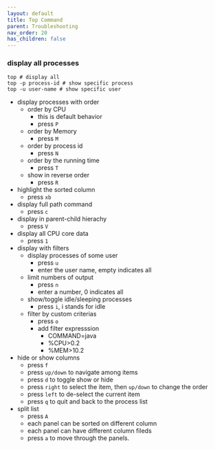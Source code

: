 ```yaml
---
layout: default
title: Top Command
parent: Troubleshooting
nav_order: 20
has_children: false
---
```


### display all processes
```shell 
top # display all
top -p process-id # show specific process
top -u user-name # show specific user
```

- display processes with order
    - order by CPU
        - this is default behavior
        - press `P`
    - order by Memory
        - press `M`
    - order by process id
        - press `N`
    - order by the running time
        - press `T`
    - show in reverse order
        - press `R`
- highlight the sorted column
    - press `xb`
- display full path command
    - press `c`
- display in parent-child hierachy
    - press `V`
- display all CPU core data
    - press `1`
- display with filters
    - display processes of some user
        - press `u` 
        - enter the user name, empty indicates all
    - limit numbers of output
        - press `n`
        - enter a number, 0 indicates all
    - show/toggle idle/sleeping processes
        - press `i`, i stands for idle
    - filter by custom criterias
        - press `o`
        - add filter expresssion
            - COMMAND=java
            - %CPU>0.2
            - %MEM>10.2
- hide or show columns
    - press `f`
    - press `up/down` to navigate among items
    - press `d` to toggle show or hide
    - press `right` to select the item, then `up/down` to change the order
    - press `left` to de-select the current item
    - press `q` to quit and back to the process list
- split list
    - press `A`
    - each panel can be sorted on different column
    - each panel can have different column fileds
    - press `a` to move through the panels.
